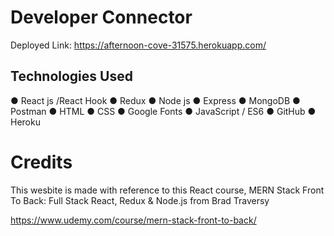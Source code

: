 # Developer Connector

Deployed Link: https://afternoon-cove-31575.herokuapp.com/

## Technologies Used

● React js /React Hook
● Redux
● Node js
● Express
● MongoDB
● Postman
● HTML
● CSS
● Google Fonts
● JavaScript / ES6
● GitHub
● Heroku

# Credits

This wesbite is made with reference to this React course,
MERN Stack Front To Back: Full Stack React, Redux & Node.js
from Brad Traversy

https://www.udemy.com/course/mern-stack-front-to-back/
